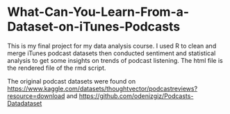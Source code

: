 # What-Can-You-Learn-From-a-Dataset-on-iTunes-Podcasts

This is my final project for my data analysis course. I used R to clean and merge iTunes podcast datasets then conducted sentiment and statistical analysis 
to get some insights on trends of podcast listening. The html file is the rendered file of the rmd script. 

The original podcast datasets were found on https://www.kaggle.com/datasets/thoughtvector/podcastreviews?resource=download
and https://github.com/odenizgiz/Podcasts-Datadataset
